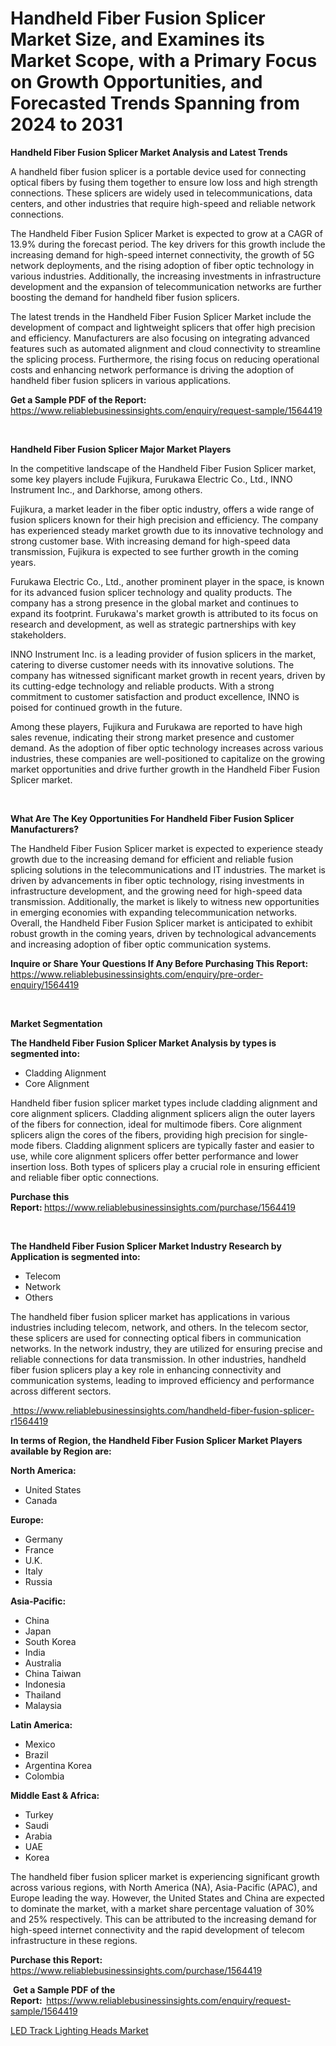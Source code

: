 <p><h1>Handheld Fiber Fusion Splicer Market Size, and Examines its Market Scope, with a Primary Focus on Growth Opportunities, and Forecasted Trends Spanning from 2024 to 2031</h1></p><p><strong>Handheld Fiber Fusion Splicer Market Analysis and Latest Trends</strong></p>
<p><p>A handheld fiber fusion splicer is a portable device used for connecting optical fibers by fusing them together to ensure low loss and high strength connections. These splicers are widely used in telecommunications, data centers, and other industries that require high-speed and reliable network connections.</p><p>The Handheld Fiber Fusion Splicer Market is expected to grow at a CAGR of 13.9% during the forecast period. The key drivers for this growth include the increasing demand for high-speed internet connectivity, the growth of 5G network deployments, and the rising adoption of fiber optic technology in various industries. Additionally, the increasing investments in infrastructure development and the expansion of telecommunication networks are further boosting the demand for handheld fiber fusion splicers.</p><p>The latest trends in the Handheld Fiber Fusion Splicer Market include the development of compact and lightweight splicers that offer high precision and efficiency. Manufacturers are also focusing on integrating advanced features such as automated alignment and cloud connectivity to streamline the splicing process. Furthermore, the rising focus on reducing operational costs and enhancing network performance is driving the adoption of handheld fiber fusion splicers in various applications.</p></p>
<p><strong>Get a Sample PDF of the Report:&nbsp;</strong> <a href="https://www.reliablebusinessinsights.com/enquiry/request-sample/1564419">https://www.reliablebusinessinsights.com/enquiry/request-sample/1564419</a></p>
<p>&nbsp;</p>
<p><strong>Handheld Fiber Fusion Splicer Major Market Players</strong></p>
<p><p>In the competitive landscape of the Handheld Fiber Fusion Splicer market, some key players include Fujikura, Furukawa Electric Co., Ltd., INNO Instrument Inc., and Darkhorse, among others. </p><p>Fujikura, a market leader in the fiber optic industry, offers a wide range of fusion splicers known for their high precision and efficiency. The company has experienced steady market growth due to its innovative technology and strong customer base. With increasing demand for high-speed data transmission, Fujikura is expected to see further growth in the coming years.</p><p>Furukawa Electric Co., Ltd., another prominent player in the space, is known for its advanced fusion splicer technology and quality products. The company has a strong presence in the global market and continues to expand its footprint. Furukawa's market growth is attributed to its focus on research and development, as well as strategic partnerships with key stakeholders.</p><p>INNO Instrument Inc. is a leading provider of fusion splicers in the market, catering to diverse customer needs with its innovative solutions. The company has witnessed significant market growth in recent years, driven by its cutting-edge technology and reliable products. With a strong commitment to customer satisfaction and product excellence, INNO is poised for continued growth in the future.</p><p>Among these players, Fujikura and Furukawa are reported to have high sales revenue, indicating their strong market presence and customer demand. As the adoption of fiber optic technology increases across various industries, these companies are well-positioned to capitalize on the growing market opportunities and drive further growth in the Handheld Fiber Fusion Splicer market.</p></p>
<p>&nbsp;</p>
<p><strong>What Are The Key Opportunities For Handheld Fiber Fusion Splicer Manufacturers?</strong></p>
<p><p>The Handheld Fiber Fusion Splicer market is expected to experience steady growth due to the increasing demand for efficient and reliable fusion splicing solutions in the telecommunications and IT industries. The market is driven by advancements in fiber optic technology, rising investments in infrastructure development, and the growing need for high-speed data transmission. Additionally, the market is likely to witness new opportunities in emerging economies with expanding telecommunication networks. Overall, the Handheld Fiber Fusion Splicer market is anticipated to exhibit robust growth in the coming years, driven by technological advancements and increasing adoption of fiber optic communication systems.</p></p>
<p><strong>Inquire or Share Your Questions If Any Before Purchasing This Report:</strong> <a href="https://www.reliablebusinessinsights.com/enquiry/pre-order-enquiry/1564419">https://www.reliablebusinessinsights.com/enquiry/pre-order-enquiry/1564419</a></p>
<p>&nbsp;</p>
<p><strong>Market Segmentation</strong></p>
<p><strong>The Handheld Fiber Fusion Splicer Market Analysis by types is segmented into:</strong></p>
<p><ul><li>Cladding Alignment</li><li>Core Alignment</li></ul></p>
<p><p>Handheld fiber fusion splicer market types include cladding alignment and core alignment splicers. Cladding alignment splicers align the outer layers of the fibers for connection, ideal for multimode fibers. Core alignment splicers align the cores of the fibers, providing high precision for single-mode fibers. Cladding alignment splicers are typically faster and easier to use, while core alignment splicers offer better performance and lower insertion loss. Both types of splicers play a crucial role in ensuring efficient and reliable fiber optic connections.</p></p>
<p><strong>Purchase this Report:&nbsp;</strong><a href="https://www.reliablebusinessinsights.com/purchase/1564419">https://www.reliablebusinessinsights.com/purchase/1564419</a></p>
<p>&nbsp;</p>
<p><strong>The Handheld Fiber Fusion Splicer Market Industry Research by Application is segmented into:</strong></p>
<p><ul><li>Telecom</li><li>Network</li><li>Others</li></ul></p>
<p><p>The handheld fiber fusion splicer market has applications in various industries including telecom, network, and others. In the telecom sector, these splicers are used for connecting optical fibers in communication networks. In the network industry, they are utilized for ensuring precise and reliable connections for data transmission. In other industries, handheld fiber fusion splicers play a key role in enhancing connectivity and communication systems, leading to improved efficiency and performance across different sectors.</p></p>
<p><a href="https://www.reliablebusinessinsights.com/handheld-fiber-fusion-splicer-r1564419">&nbsp;https://www.reliablebusinessinsights.com/handheld-fiber-fusion-splicer-r1564419</a></p>
<p><strong>In terms of Region, the Handheld Fiber Fusion Splicer Market Players available by Region are:</strong></p>
<p>
    <p> <strong> North America: </strong>
        <ul>
            <li>United States</li>
            <li>Canada</li>
        </ul>
        </p> 
    <p> <strong> Europe: </strong>
        <ul>
            <li>Germany</li>
            <li>France</li>
            <li>U.K.</li>
            <li>Italy</li>
            <li>Russia</li>
        </ul>
        </p> 
    <p> <strong> Asia-Pacific: </strong>
        <ul>
            <li>China</li>
            <li>Japan</li>
            <li>South Korea</li>
            <li>India</li>
            <li>Australia</li>
            <li>China Taiwan</li>
            <li>Indonesia</li>
            <li>Thailand</li>
            <li>Malaysia</li>
        </ul>
        </p> 
    <p> <strong> Latin America: </strong>
        <ul>
            <li>Mexico</li>
            <li>Brazil</li>
            <li>Argentina Korea</li>
            <li>Colombia</li>
        </ul>
        </p> 
    <p> <strong> Middle East & Africa: </strong>
        <ul>
            <li>Turkey</li>
            <li>Saudi</li>
            <li>Arabia</li>
            <li>UAE</li>
            <li>Korea</li>
        </ul>
    </p>
    </p>
<p><p>The handheld fiber fusion splicer market is experiencing significant growth across various regions, with North America (NA), Asia-Pacific (APAC), and Europe leading the way. However, the United States and China are expected to dominate the market, with a market share percentage valuation of 30% and 25% respectively. This can be attributed to the increasing demand for high-speed internet connectivity and the rapid development of telecom infrastructure in these regions.</p></p>
<p><strong>Purchase this Report: </strong><a href="https://www.reliablebusinessinsights.com/purchase/1564419">https://www.reliablebusinessinsights.com/purchase/1564419</a></p>
<p>&nbsp;<strong>Get a Sample PDF of the Report:&nbsp;&nbsp;</strong><a href="https://www.reliablebusinessinsights.com/enquiry/request-sample/1564419">https://www.reliablebusinessinsights.com/enquiry/request-sample/1564419</a></p>
<p><strong></strong></p>
<p><p><a href="https://github.com/erickahgreen002024/Market-Research-Report-List-1/blob/main/led-track-lighting-heads-market.md">LED Track Lighting Heads Market</a></p></p>
